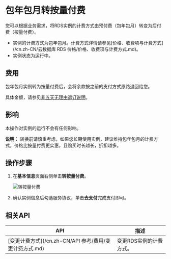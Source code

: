 # 包年包月转按量付费

您可以根据业务需求，将RDS实例的计费方式由预付费（包年包月）转变为后付费（按量付费）。

-   实例的计费方式为包年包月。计费方式详情请参见[价格、收费项与计费方式](/cn.zh-CN/云数据库 RDS 价格/价格、收费项与计费方式.md)。
-   实例状态为运行中。

## 费用

包年包月实例转为按量付费后，会将余款按之前的支付方式原路退回给您。

具体金额，请参见[非五天无理由退订说明](https://help.aliyun.com/knowledge_detail/116043.html#h2--2)。

## 影响

本操作对实例的运行不会有任何影响。

**说明：** 转换前请慎重考虑，如果您长期使用实例，建议维持包年包月的计费方式，价格比按量付费更实惠，且购买时长越长，折扣越多。

## 操作步骤

1.  在**基本信息**页面右侧单击**转按量付费**。

    ![转按量付费](https://static-aliyun-doc.oss-accelerate.aliyuncs.com/assets/img/zh-CN/8767559951/p96210.png)

2.  确认实例信息后勾选服务协议，单击**去支付**完成支付即可。


## 相关API

|API|描述|
|---|--|
|[变更计费方式](/cn.zh-CN/API 参考/费用/变更计费方式.md)|变更RDS实例的计费方式。|

